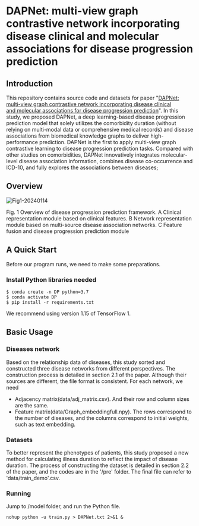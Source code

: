 # DAPNet: multi-view graph contrastive network incorporating disease clinical and molecular associations for disease progression prediction

## Introduction

This repository contains source code and datasets for paper "[DAPNet: multi-view graph contrastive network incorporating disease clinical and molecular associations for disease progression prediction](https://link.springer.com/article/10.1186/s12911-024-02756-0)". In this study, we proposed DAPNet, a deep learning-based disease progression prediction model that solely utilizes the comorbidity duration (without relying on multi-modal data or comprehensive medical records) and disease associations from biomedical knowledge graphs to deliver high-performance prediction. DAPNet is the first to apply multi-view graph contrastive learning to disease progression prediction tasks. Compared with other studies on comorbidities, DAPNet innovatively integrates molecular-level disease association information, combines disease co-occurrence and ICD-10, and fully explores the associations between diseases;

## Overview
![Fig1-20240114](https://github.com/user-attachments/assets/a2a6622e-457c-478c-b938-4d8fd96dd41a)

Fig. 1 Overview of disease progression prediction framework. A Clinical representation module based on clinical features. B Network representation module based on multi-source disease association networks. C Feature fusion and disease progression prediction module
## A Quick Start
Before our program runs, we need to make some preparations.

### Install Python libraries needed


```shell
$ conda create -n DP python=3.7
$ conda activate DP
$ pip install -r requirements.txt
```
We recommend using version 1.15 of TensorFlow 1.

## Basic Usage
### Diseases network
Based on the relationship data of diseases, this study sorted and constructed three disease networks from different perspectives. The construction process is detailed in section 2.1 of the paper. Although their sources are different, the file format is consistent. For each network, we need
- Adjacency matrix(data/adj_matrix.csv). And their row and column sizes are the same.
- Feature matrix(data/Graph_embeddingfull.npy). The rows correspond to the number of diseases, and the columns correspond to initial weights, such as text embedding.

### Datasets
To better represent the phenotypes of patients, this study proposed a new method for calculating illness duration to reflect the impact of disease duration. The process of constructing the dataset is detailed in section 2.2 of the paper, and the codes are in the  '/pre' folder. The final file can refer to 'data/train_demo'.csv.

### Running
Jump to /model folder, and run the Python file.
```shell
nohup python -u train.py > DAPNet.txt 2>&1 &
```

